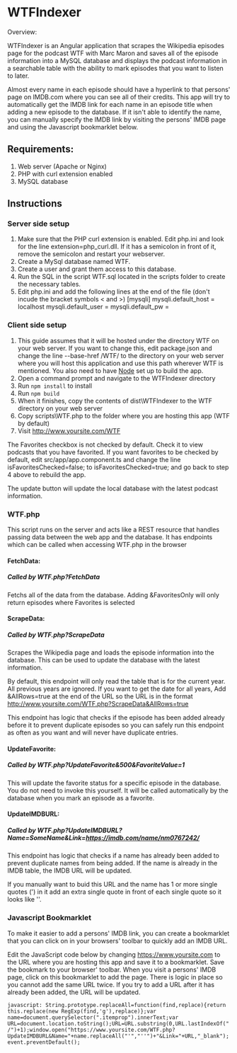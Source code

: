 # WTFIndexer
Overview:

WTFIndexer is an Angular application that scrapes the Wikipedia episodes page for the podcast WTF with Marc Maron and saves all of the episode information into a MySQL database and displays the podcast information in a searchable table with the ability to mark episodes that you want to listen to later. 

Almost every name in each episode should have a hyperlink to that persons' page on IMDB.com where you can see all of their credits. This app will try to automatically get the IMDB link for each name in an episode title when adding a new episode to the database. If it isn't able to identify the name, you can manually specify the IMDB link by visiting the persons' IMDB page and using the Javascript bookmarklet below.

## Requirements:

1. Web server (Apache or Nginx)
2. PHP with curl extension enabled
3. MySQL database

## Instructions

### Server side setup
1. Make sure that the PHP curl extension is enabled. Edit php.ini and look for the line extension=php_curl.dll. If it has a semicolon in front of it, remove the semicolon and restart your webserver.
2. Create a MySql database named WTF.
3. Create a user and grant them access to this database.
4. Run the SQL in the script WTF.sql located in the scripts folder to create the necessary tables.
5. Edit php.ini and add the following lines at the end of the file (don't incude the bracket symbols < and >)
   [mysqli]
   mysqli.default_host = localhost
   mysqli.default_user = <YOUR USERNAME>
   mysqli.default_pw = <YOUR PASSWORD>
   
### Client side setup
1. This guide assumes that it will be hosted under the directory WTF on your web server. If you want to change this, edit package.json and change the line --base-href /WTF/ to the directory on your web server where you will host this application and use this path wherever WTF is mentioned. You also need to have [Node](https://nodejs.org/) set up to build the app.
2. Open a command prompt and navigate to the WTFIndexer directory
3. Run ```npm install``` to install  
4. Run ```npm build```
5. When it finishes, copy the contents of dist\WTFIndexer to the WTF directory on your web server
7. Copy scripts\WTF.php to the folder where you are hosting this app (WTF by default)
8. Visit http://www.yoursite.com/WTF

The Favorites checkbox is not checked by default. Check it to view podcasts that you have favorited. If you want favorites to be checked by default, edit src/app/app.component.ts and change the line isFavoritesChecked=false; to isFavoritesChecked=true; and go back to step 4 above to rebuild the app. 

The update button will update the local database with the latest podcast information.

### WTF.php
This script runs on the server and acts like a REST resource that handles passing data between the web app and the database. It has endpoints which can be called when accessing WTF.php in the browser

#### FetchData:
   ##### Called by WTF.php?FetchData
   
   Fetchs all of the data from the database. Adding &FavoritesOnly will only return episodes where Favorites is selected

#### ScrapeData: 
   ##### Called by WTF.php?ScrapeData
   Scrapes the Wikipedia page and loads the episode information into the database. This can be used to update the database with the latest information.
   
   By default, this endpoint will only read the table that is for the current year. All previous years are ignored. If you want to get the date for all years, Add &AllRows=true at the end of the URL so the URL is in the format http://www.yoursite.com/WTF.php?ScrapeData&AllRows=true
            
   This endpoint has logic that checks if the episode has been added already before it to prevent duplicate episodes so you can safely run this endpoint as often as you want and will never have duplicate entries.
   
#### UpdateFavorite:
   ##### Called by WTF.php?UpdateFavorite&500&FavoriteValue=1
   This will update the favorite status for a specific episode in the database. You do not need to invoke this yourself. It will be called automatically by the database when you mark an episode as a favorite.

#### UpdateIMDBURL:
   ##### Called by WTF.php?UpdateIMDBURL?Name=SomeName&Link=https://imdb.com/name/nm0767242/
   
   This endpoint has logic that checks if a name has already been added to prevent duplicate names from being added. If the name is already in the IMDB table, the IMDB URL will be updated.

   If you manually want to buid this URL and the name has 1 or more single quotes (') in it add an extra single quote in front of each single quote so it looks like ''.

### Javascript Bookmarklet
To make it easier to add a persons' IMDB link, you can create a bookmarklet that you can click on in your browsers' toolbar to quickly add an IMDB URL.

Edit the JavaScript code below by changing https://www.yoursite.com to the URL where you are hosting this app and save it to a bookmarklet. Save the bookmark to your browser' toolbar. When you visit a persons' IMDB page, click on this bookmarklet to add the page. There is logic in place so you cannot add the same URL twice. If you try to add a URL after it has already been added, the URL will be updated.

```javascript: String.prototype.replaceAll=function(find,replace){return this.replace(new RegExp(find,'g'),replace)};var name=document.querySelector(".itemprop").innerText;var URL=document.location.toString();URL=URL.substring(0,URL.lastIndexOf("/")+1);window.open("https://www.yoursite.com/WTF.php?UpdateIMDBURL&Name="+name.replaceAll("'","''")+"&Link="+URL,"_blank");event.preventDefault();```